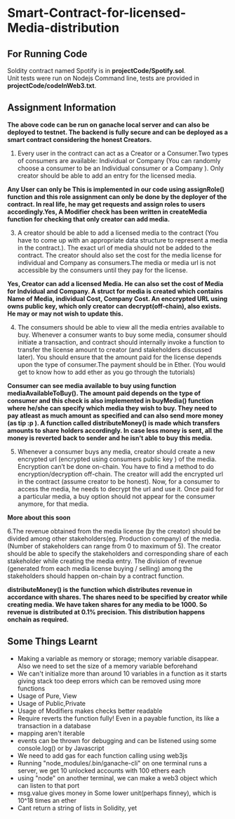 # Smart-Contract-for-licensed-Media-distribution
## For Running Code
Soldity contract named Spotify is in **projectCode/Spotify.sol**.  
Unit tests were run on Nodejs Command line, tests are provided in **projectCode/codeInWeb3.txt**.


## Assignment Information
**The above code can be run on ganache local server and can also be deployed to testnet. The backend is fully secure and can be deployed as a smart contract considering the honest Creators.** 


1. Every user in the contract can act as a Creator or a Consumer.Two types of consumers are available: Individual or Company (You can randomly choose a consumer to be an Individual consumer or a Company ). Only creator should be able to add an entry for the licensed media.

**Any User can only be This is implemented in our code using assignRole() function and this role assignment can only be done by the deployer of the contract. In real life, he may get requests and assign roles to users accordingly.Yes, A Modifier check has been written in createMedia function for checking that only creator can add media.**

3. A creator should be able to add a licensed media to the contract (You have to come up with an appropriate data structure to represent a media in the contract.). The exact url of media should not be added to the contract. The creator should also set the cost for the media license for individual and Company as consumers.The media or media url is not accessible by the consumers until they pay for the license.

**Yes, Creator can add a licensed Media. He can also set the cost of Media for Indvidual and Company. A struct for media is created which contains Name of Media, individual Cost, Company Cost. An enccrypted URL using owns public key, which only creator can decrypt(off-chain), also exists. He may or may not wish to update this.**

4. The consumers should be able to view all the media entries available to buy. Whenever a consumer wants to buy some media, consumer should initiate a transaction, and contract should internally invoke a function to transfer the license amount to creator (and stakeholders discussed later). You should ensure that the amount paid for the license depends upon the type of consumer.The payment should be in Ether. (You would get to know how to add ether as you go
through the tutorials)

**Consumer can see media available to buy using function mediaAvailableToBuy(). The amount paid depends on the type of consumer and this check is also implemented in buyMedia() function where he/she can specify which media they wish to buy. They need to pay atleast as much amount as specified and can also send more money (as tip :p ). A function called distributeMoney() is made which transfers amounts to share holders accordingly. In case less money is sent, all the money is reverted back to sender and he isn't able to buy this media.**

5. Whenever a consumer buys any media, creator should create a new encrypted url (encrypted using consumers public key ) of the media. Encryption can’t be done on-chain. You have to find a method to do encryption/decryption off-chain. The creator
will add the encrypted url in the contract (assume creator to be honest). Now, for a consumer to access the media, he needs to decrypt the url and use it. Once paid for a particular media, a buy option should not appear for the consumer anymore, for that media.

**More about this soon**

6.The revenue obtained from the media license (by the creator) should be divided among other stakeholders(eg. Production company) of the media. (Number of stakeholders can range from 0 to maximum of 5). The creator should be able to specify the stakeholders and corresponding share of each stakeholder while creating the media entry. The division of revenue (generated from each media license buying / selling) among the stakeholders should happen on-chain by a contract function.

**distributeMoney() is the function which distributes revenue in accordance with shares. The shares need to be specified by creator while creating media. We have taken shares for any media to be 1000. So revenue is distributed at 0.1% precision. This distribution happens onchain as required.**

## Some Things Learnt
- Making a variable as memory or storage; memory variable disappear. Also we need to set the size of a memory variable beforehand  
- We can't initialize more than around 10 variables in a function as it starts giving stack too deep errors which can be removed using more functions  
- Usage of Pure, View  
- Usage of Public,Private  
- Usage of Modifiers makes checks better readable  
- Require reverts the function fully! Even in a payable function, its like a transaction in a database  
- mapping aren't iterable  
- events can be thrown for debugging and can be listened using some console.log() or by Javascript  
- We need to add gas for each function calling using web3js  
- Running "node_modules/.bin/ganache-cli" on one terminal runs a server, we get 10 unlocked accounts with 100 ethers each  
- using "node" on another terminal, we can make a web3 object which can listen to that port   
- msg.value gives money in Some lower unit(perhaps finney), which is 10^18 times an ether  
- Cant return a string of lists in Solidity, yet
